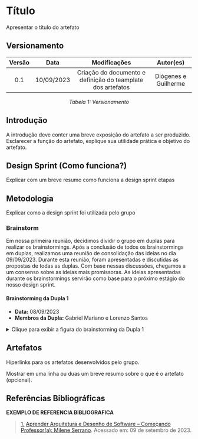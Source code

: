 # Título

Apresentar o título do artefato

## Versionamento
<center>

| **Versão** | **Data** | **Modificações** | **Autor(es)** |
| :--: | :--: | :--: | :--: |
| 0.1 | 10/09/2023 | Criação do documento e definição do teamplate dos artefatos | Diógenes e Guilherme |

*Tabela 1: Versionamento*

</center>


## Introdução

A introdução deve conter uma breve exposição do artefato a ser produzido. Esclarecer a função do artefato, explique sua utilidade prática e objetivo do artefato.

## Design Sprint (Como funciona?)

Explicar com um breve resumo como funciona a design sprint etapas

## Metodologia

Explicar como a design sprint foi utilizada pelo grupo

### Brainstorm
Em nossa primeira reunião, decidimos dividir o grupo em duplas para realizar os brainstormings.
Após a conclusão de todos os brainstormings em duplas, realizamos uma reunião de consolidação das ideias no dia 09/09/2023. Durante esta reunião, foram apresentadas e discutidas as propostas de todas as duplas. Com base nessas discussões, chegamos a um consenso sobre as ideias mais promissoras. As ideias apresentadas durante os brainstormings servirão como base para o próximo estágio do nosso design sprint.

#### Brainstorming da Dupla 1
- **Data:** 08/09/2023
- **Membros da Dupla:** Gabriel Mariano e Lorenzo Santos

<details>
<summary>Clique para exibir a figura do brainstorming da Dupla 1</summary>

![Nome da Imagem](URL_da_Imagem_Dupla_1)

</details>

## Artefatos

Hiperlinks para os artefatos desenvolvidos pelo grupo. 

Mostrar em uma linha ou duas um breve resumo sobre o que é o artefato (opcional).

## Referências Bibliográficas
**EXEMPLO DE REFERENCIA BIBLIOGRAFICA**
> <a id="FTF1Ref" href="#FTF1">1.</a> [Aprender Arquitetura e Desenho de Software – Começando Professor(a): Milene Serrano](https://aprender3.unb.br/course/view.php?id=19535&section=1). Acessado em: 09 de setembro de 2023.